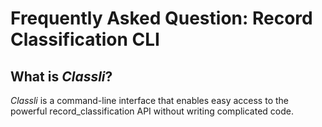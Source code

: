 # Frequently Asked Question: Record Classification CLI

## What is _Classli_?
_Classli_ is a command-line interface that enables easy access to the powerful record_classification API without writing complicated code.
